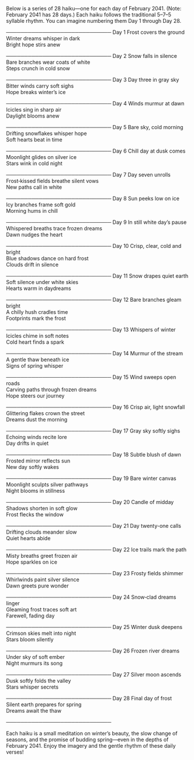 Below is a series of 28 haiku—one for each day of February 2041. (Note: February 2041 has 28 days.) Each haiku follows the traditional 5–7–5 syllable rhythm. You can imagine numbering them Day 1 through Day 28.

─────────────────────────────
Day 1
Frost covers the ground  
Winter dreams whisper in dark  
Bright hope stirs anew

─────────────────────────────
Day 2
Snow falls in silence  
Bare branches wear coats of white  
Steps crunch in cold snow

─────────────────────────────
Day 3
Day three in gray sky  
Bitter winds carry soft sighs  
Hope breaks winter’s ice

─────────────────────────────
Day 4
Winds murmur at dawn  
Icicles sing in sharp air  
Daylight blooms anew

─────────────────────────────
Day 5
Bare sky, cold morning  
Drifting snowflakes whisper hope  
Soft hearts beat in time

─────────────────────────────
Day 6
Chill day at dusk comes  
Moonlight glides on silver ice  
Stars wink in cold night

─────────────────────────────
Day 7
Day seven unrolls  
Frost‐kissed fields breathe silent vows  
New paths call in white

─────────────────────────────
Day 8
Sun peeks low on ice  
Icy branches frame soft gold  
Morning hums in chill

─────────────────────────────
Day 9
In still white day’s pause  
Whispered breaths trace frozen dreams  
Dawn nudges the heart

─────────────────────────────
Day 10
Crisp, clear, cold and bright  
Blue shadows dance on hard frost  
Clouds drift in silence

─────────────────────────────
Day 11
Snow drapes quiet earth  
Soft silence under white skies  
Hearts warm in daydreams

─────────────────────────────
Day 12
Bare branches gleam bright  
A chilly hush cradles time  
Footprints mark the frost

─────────────────────────────
Day 13
Whispers of winter  
Icicles chime in soft notes  
Cold heart finds a spark

─────────────────────────────
Day 14
Murmur of the stream  
A gentle thaw beneath ice  
Signs of spring whisper

─────────────────────────────
Day 15
Wind sweeps open roads  
Carving paths through frozen dreams  
Hope steers our journey

─────────────────────────────
Day 16
Crisp air, light snowfall  
Glittering flakes crown the street  
Dreams dust the morning

─────────────────────────────
Day 17
Gray sky softly sighs  
Echoing winds recite lore  
Day drifts in quiet

─────────────────────────────
Day 18
Subtle blush of dawn  
Frosted mirror reflects sun  
New day softly wakes

─────────────────────────────
Day 19
Bare winter canvas  
Moonlight sculpts silver pathways  
Night blooms in stillness

─────────────────────────────
Day 20
Candle of midday  
Shadows shorten in soft glow  
Frost flecks the window

─────────────────────────────
Day 21
Day twenty-one calls  
Drifting clouds meander slow  
Quiet hearts abide

─────────────────────────────
Day 22
Ice trails mark the path  
Misty breaths greet frozen air  
Hope sparkles on ice

─────────────────────────────
Day 23
Frosty fields shimmer  
Whirlwinds paint silver silence  
Dawn greets pure wonder

─────────────────────────────
Day 24
Snow‐clad dreams linger  
Gleaming frost traces soft art  
Farewell, fading day

─────────────────────────────
Day 25
Winter dusk deepens  
Crimson skies melt into night  
Stars bloom silently

─────────────────────────────
Day 26
Frozen river dreams  
Under sky of soft ember  
Night murmurs its song

─────────────────────────────
Day 27
Silver moon ascends  
Dusk softly folds the valley  
Stars whisper secrets

─────────────────────────────
Day 28
Final day of frost  
Silent earth prepares for spring  
Dreams await the thaw

─────────────────────────────

Each haiku is a small meditation on winter’s beauty, the slow change of seasons, and the promise of budding spring—even in the depths of February 2041. Enjoy the imagery and the gentle rhythm of these daily verses!
